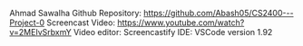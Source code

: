 Ahmad Sawalha
Github Repository: https://github.com/Abash05/CS2400---Project-0
Screencast Video: https://www.youtube.com/watch?v=2MEIvSrbxmY
Video editor: Screencastify
IDE: VSCode version 1.92